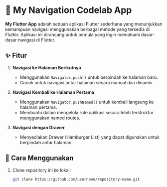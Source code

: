 # 📱 My Navigation Codelab App

**My Flutter App** adalah sebuah aplikasi Flutter sederhana yang menunjukkan kemampuan navigasi menggunakan berbagai metode yang tersedia di Flutter. Aplikasi ini dirancang untuk pemula yang ingin memahami dasar-dasar navigasi di Flutter.

## ✨ Fitur

1. **Navigasi ke Halaman Berikutnya**
   - Menggunakan `Navigator.push()` untuk berpindah ke halaman baru.
   - Cocok untuk navigasi antar halaman secara manual dan dinamis.

2. **Navigasi Kembali ke Halaman Pertama**
   - Menggunakan `Navigator.pushNamed()` untuk kembali langsung ke halaman pertama.
   - Membantu dalam mengelola rute aplikasi secara lebih terstruktur menggunakan named routes.

3. **Navigasi dengan Drawer**
   - Menyediakan Drawer (Hamburger List) yang dapat digunakan untuk berpindah antar halaman.

## 🚀 Cara Menggunakan

1. Clone repository ini ke lokal:
   ```bash
   git clone https://github.com/username/repository-name.git
